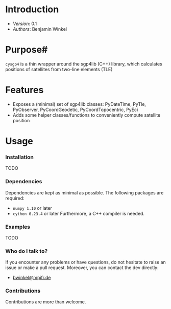 # Introduction #

- *Version*: 0.1
- *Authors*: Benjamin Winkel

# Purpose#

`cysgp4` is a thin wrapper around the sgp4lib (C++) library, which calculates
positions of satellites from two-line elements (TLE)

# Features

* Exposes a (minimal) set of sgp4lib classes:
    PyDateTime, PyTle, PyObserver,
    PyCoordGeodetic, PyCoordTopocentric, PyEci
* Adds some helper classes/functions to conveniently compute satellite position

# Usage #

### Installation ###

TODO

### Dependencies ###

Dependencies are kept as minimal as possible. The following packages are
required:
* `numpy 1.10` or later
* `cython 0.23.4` or later
Furthermore, a C++ compiler is needed.

### Examples ###

TODO

### Who do I talk to? ###

If you encounter any problems or have questions, do not hesitate to raise an
issue or make a pull request. Moreover, you can contact the dev directly:

* <bwinkel@mpifr.de>

### Contributions ###

Contributions are more than welcome.
